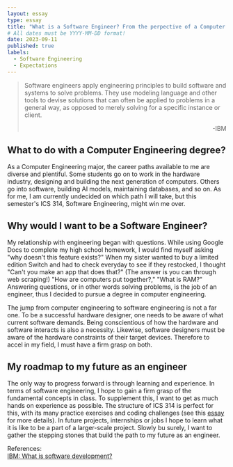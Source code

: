 ```yaml
---
layout: essay
type: essay
title: "What is a Software Engineer? From the perpective of a Computer Engineering major"
# All dates must be YYYY-MM-DD format!
date: 2023-09-11
published: true
labels:
  - Software Engineering
  - Expectations
---
```


> Software engineers apply engineering principles to build software and systems to solve problems. They use modeling language and other tools to devise solutions that can often be applied to problems in a general way, as opposed to merely solving for a specific instance or client.
> <div style="text-align: right;"> -IBM </div>


## **What to do with a Computer Engineering degree?**
As a Computer Engineering major, the career paths available to me are diverse and plentiful. Some students go on to work in the hardware industry, designing and building the next generation of computers. Others go into software, building AI models, maintaining databases, and so on. As for me, I am currently undecided on which path I will take, but this semester's ICS 314, Software Engineering, might win me over.

## **Why would I want to be a Software Engineer?**
My relationship with engineering began with questions. While using Google Docs to complete my high school homework, I would find myself asking "why doesn't this feature exists?" When my sister wanted to buy a limited edition Switch and had to check everyday to see if they restocked, I thought "Can't you make an app that does that?" (The answer is you can through web scraping!) "How are computers put together?," "What is RAM?" Answering questions, or in other words solving problems, is the job of an engineer, thus I decided to pursue a degree in computer engineering.

The jump from computer engineering to software engineering is not a far one. To be a successful hardware designer, one needs to be aware of what current software demands. Being conscientious of how the hardware and software interacts is also a necessity. Likewise, software designers must be aware of the hardware constraints of their target devices. Therefore to accel in my field, I must have a firm grasp on both.

## **My roadmap to my future as an engineer**
The only way to progress forward is through learning and experience. In terms of software engineering, I hope to gain a firm grasp of the fundamental concepts in class. To supplement this, I want to get as much hands on experience as possible. The structure of ICS 314 is perfect for this, with its many practice exercises and coding challenges (see this [essay](/essays/ics314_death.html) for more details). In future projects, internships or jobs I hope to learn what it is like to be a part of a larger-scale project. Slowly bu surely, I want to gather the stepping stones that build the path to my future as an engineer.


References:<br>
[IBM: What is software development?](https://www.ibm.com/topics/software-development)